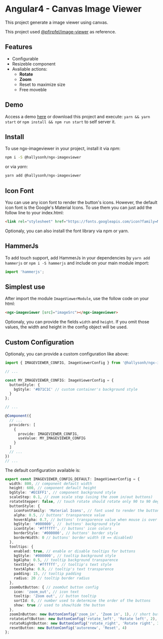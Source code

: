 # Angular4 - Canvas Image Viewer

This project generate a image viewer using canvas.

This project used [@pfirpfel/image-viewer](https://github.com/pfirpfel/image-viewer) as reference.

## Features

* Configurable
* Resizeble component
* Avaliable actions:
  * **Rotate**
  * **Zoom**
  * Reset to maximize size
  * Free moveble

## Demo

Access a demo [here](https://hallysonh.github.io/ngx-imageviewer/) or download this project and execute: `yarn && yarn start` or `npm install && npm run start` to self server it.

## Install

To use ngx-imageviewer in your project, install it via _npm_:

```bash
npm i -S @hallysonh/ngx-imageviewer
```

or via _yarn_:

```bash
yarn add @hallysonh/ngx-imageviewer
```

## Icon Font

You can use any icon font to render the button's icons. However, the default icon font is the Google's Material Icons. To use them you can just add the follow line to your index.html:

```html
<link rel="stylesheet" href="https://fonts.googleapis.com/icon?family=Material+Icons">
```

Optionaly, you can also install the font library via npm or yarn.

## HammerJs

To add touch support, add HammerJs in your dependencies by `yarn add hammerjs` or `npm i -S hammerjs` and include on your main module import:

```typescript
import 'hammerjs';
```

## Simplest use

After import the module `ImageViewerModule`, use the follow code on your html:

```html
<ngx-imageviewer [src]="imageSrc"></ngx-imageviewer>
```

Optionaly, you can provide the fields `width` and `height`. If you omit those values, the width and height in the config object will be used.

## Custom Configuration

Optionaly, you can provide a custom configuration like above:

```typescript
import { IMAGEVIEWER_CONFIG, ImageViewerConfig } from '@hallysonh/ngx-imageviewer';

// ...

const MY_IMAGEVIEWER_CONFIG: ImageViewerConfig = {
  buttonStyle: {
    bgStyle: '#B71C1C' // custom container's background style
  }
};

// ...

@Component({
  // ...
  providers: [
    {
      provide: IMAGEVIEWER_CONFIG,
      useValue: MY_IMAGEVIEWER_CONFIG
    }
  ]
  // ...
})
// ...
```

The default configuration available is:

```typescript
export const IMAGEVIEWER_CONFIG_DEFAULT: ImageViewerConfig = {
  width: 800, // component default width
  height: 600, // component default height
  bgStyle: '#ECEFF1', // component background style
  scaleStep: 0.1, // zoom scale step (using the zoom in/out buttons)
  rotateStepper: false, // touch rotate should rotate only 90 to 90 degrees
  buttonStyle: {
    iconFontFamily: 'Material Icons', // font used to render the button icons
    alpha: 0.5, // buttons' transparence value
    hoverAlpha: 0.7, // buttons' transparence value when mouse is over
    bgStyle: '#000000', //  buttons' background style
    iconStyle: '#ffffff', // buttons' icon colors
    borderStyle: '#000000', // buttons' border style
    borderWidth: 0 // buttons' border width (0 == disabled)
  },
  tooltips: {
    enabled: true, // enable or disable tooltips for buttons
    bgStyle: '#000000', // tooltip background style
    bgAlpha: 0.5, // tooltip background transparence
    textStyle: '#ffffff', // tooltip's text style
    textAlpha: 0.9, // tooltip's text transparence
    padding: 15, // tooltip padding
    radius: 20 // tooltip border radius
  },
  zoomOutButton: { // zoomOut button config
    icon: 'zoom_out', // icon text
    tooltip: 'Zoom out', // button tooltip
    sortId: 0, // number used to determine the order of the buttons
    show: true // used to show/hide the button
  },
  zoomInButton: new ButtonConfig('zoom_in', 'Zoom in', 1), // short button configuration
  rotateLeftButton: new ButtonConfig('rotate_left', 'Rotate left', 2),
  rotateRightButton: new ButtonConfig('rotate_right', 'Rotate right', 3),
  resetButton: new ButtonConfig('autorenew', 'Reset', 4)
};
```
